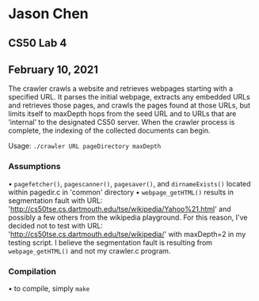 # Jason Chen
## CS50 Lab 4
## February 10, 2021

The crawler crawls a website and retrieves webpages starting with a specified URL. It parses the initial webpage, extracts any embedded URLs and retrieves those pages, and crawls the pages found at those URLs, but limits itself to maxDepth hops from the seed URL and to URLs that are ‘internal’ to the designated CS50 server. When the crawler process is complete, the indexing of the collected documents can begin.

Usage: `./crawler URL pageDirectory maxDepth`

### Assumptions

• `pagefetcher()`, `pagescanner()`, `pagesaver()`, and `dirnameExists()` located within pagedir.c in 'common' directory
• `webpage_getHTML()` results in segmentation fault with URL: 'http://cs50tse.cs.dartmouth.edu/tse/wikipedia/Yahoo%21.html' and possibly a few others from the wikipedia playground. For this reason, I've decided not to test with URL: 'http://cs50tse.cs.dartmouth.edu/tse/wikipedia/' with maxDepth=2 in my testing script. I believe the segmentation fault is resulting from `webpage_getHTML()` and not my crawler.c program.

### Compilation
• to compile, simply `make`